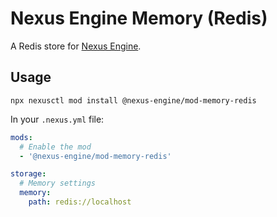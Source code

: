 # Nexus Engine Memory (Redis)

A Redis store for [Nexus Engine](https://github.com/NexusEngine/nexus).

## Usage

```
npx nexusctl mod install @nexus-engine/mod-memory-redis
```

In your `.nexus.yml` file:

```yaml
mods:
  # Enable the mod
  - '@nexus-engine/mod-memory-redis'

storage:
  # Memory settings
  memory:
    path: redis://localhost
```
